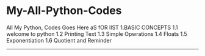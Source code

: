 # My-All-Python-Codes
All My Python, Codes Goes Here
aS fOR lIST 
1.BASIC CONCEPTS
1.1 welcome to python
1.2 Printing Text 
1.3 Simple Opwrations
1.4 Floats
1.5 Exponentiation
1.6 Quotient and Reminder

-------------------------------------------------------------------

